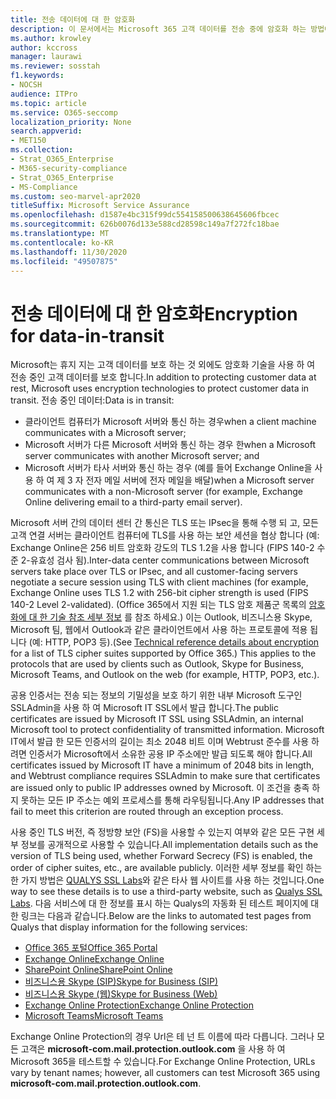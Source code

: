 ```yaml
---
title: 전송 데이터에 대 한 암호화
description: 이 문서에서는 Microsoft 365 고객 데이터를 전송 중에 암호화 하는 방법에 대 한 간략 한 설명을 찾습니다.
ms.author: krowley
author: kccross
manager: laurawi
ms.reviewer: sosstah
f1.keywords:
- NOCSH
audience: ITPro
ms.topic: article
ms.service: O365-seccomp
localization_priority: None
search.appverid:
- MET150
ms.collection:
- Strat_O365_Enterprise
- M365-security-compliance
- Strat_O365_Enterprise
- MS-Compliance
ms.custom: seo-marvel-apr2020
titleSuffix: Microsoft Service Assurance
ms.openlocfilehash: d1587e4bc315f99dc554158500638645606fbcec
ms.sourcegitcommit: 626b0076d133e588cd28598c149a7f272fc18bae
ms.translationtype: MT
ms.contentlocale: ko-KR
ms.lasthandoff: 11/30/2020
ms.locfileid: "49507875"
---
```

# <a name="encryption-for-data-in-transit"></a><span data-ttu-id="310e6-103">전송 데이터에 대 한 암호화</span><span class="sxs-lookup"><span data-stu-id="310e6-103">Encryption for data-in-transit</span></span>

<span data-ttu-id="310e6-104">Microsoft는 휴지 지는 고객 데이터를 보호 하는 것 외에도 암호화 기술을 사용 하 여 전송 중인 고객 데이터를 보호 합니다.</span><span class="sxs-lookup"><span data-stu-id="310e6-104">In addition to protecting customer data at rest, Microsoft uses encryption technologies to protect customer data in transit.</span></span> <span data-ttu-id="310e6-105">전송 중인 데이터:</span><span class="sxs-lookup"><span data-stu-id="310e6-105">Data is in transit:</span></span>

- <span data-ttu-id="310e6-106">클라이언트 컴퓨터가 Microsoft 서버와 통신 하는 경우</span><span class="sxs-lookup"><span data-stu-id="310e6-106">when a client machine communicates with a Microsoft server;</span></span>
- <span data-ttu-id="310e6-107">Microsoft 서버가 다른 Microsoft 서버와 통신 하는 경우 한</span><span class="sxs-lookup"><span data-stu-id="310e6-107">when a Microsoft server communicates with another Microsoft server; and</span></span>
- <span data-ttu-id="310e6-108">Microsoft 서버가 타사 서버와 통신 하는 경우 (예를 들어 Exchange Online을 사용 하 여 제 3 자 전자 메일 서버에 전자 메일을 배달)</span><span class="sxs-lookup"><span data-stu-id="310e6-108">when a Microsoft server communicates with a non-Microsoft server (for example, Exchange Online delivering email to a third-party email server).</span></span>

<span data-ttu-id="310e6-109">Microsoft 서버 간의 데이터 센터 간 통신은 TLS 또는 IPsec을 통해 수행 되 고, 모든 고객 연결 서버는 클라이언트 컴퓨터에 TLS를 사용 하는 보안 세션을 협상 합니다 (예: Exchange Online은 256 비트 암호화 강도의 TLS 1.2을 사용 합니다 (FIPS 140-2 수준 2-유효성 검사 됨).</span><span class="sxs-lookup"><span data-stu-id="310e6-109">Inter-data center communications between Microsoft servers take place over TLS or IPsec, and all customer-facing servers negotiate a secure session using TLS with client machines (for example, Exchange Online uses TLS 1.2 with 256-bit cipher strength is used (FIPS 140-2 Level 2-validated).</span></span> <span data-ttu-id="310e6-110">(Office 365에서 지원 되는 TLS 암호 제품군 목록의 [암호화에 대 한 기술 참조 세부 정보](https://docs.microsoft.com/microsoft-365/compliance/technical-reference-details-about-encryption) 를 참조 하세요.) 이는 Outlook, 비즈니스용 Skype, Microsoft 팀, 웹에서 Outlook과 같은 클라이언트에서 사용 하는 프로토콜에 적용 됩니다 (예: HTTP, POP3 등).</span><span class="sxs-lookup"><span data-stu-id="310e6-110">(See [Technical reference details about encryption](https://docs.microsoft.com/microsoft-365/compliance/technical-reference-details-about-encryption) for a list of TLS cipher suites supported by Office 365.) This applies to the protocols that are used by clients such as Outlook, Skype for Business, Microsoft Teams, and Outlook on the web (for example, HTTP, POP3, etc.).</span></span>

<span data-ttu-id="310e6-111">공용 인증서는 전송 되는 정보의 기밀성을 보호 하기 위한 내부 Microsoft 도구인 SSLAdmin을 사용 하 여 Microsoft IT SSL에서 발급 합니다.</span><span class="sxs-lookup"><span data-stu-id="310e6-111">The public certificates are issued by Microsoft IT SSL using SSLAdmin, an internal Microsoft tool to protect confidentiality of transmitted information.</span></span> <span data-ttu-id="310e6-112">Microsoft IT에서 발급 한 모든 인증서의 길이는 최소 2048 비트 이며 Webtrust 준수를 사용 하려면 인증서가 Microsoft에서 소유한 공용 IP 주소에만 발급 되도록 해야 합니다.</span><span class="sxs-lookup"><span data-stu-id="310e6-112">All certificates issued by Microsoft IT have a minimum of 2048 bits in length, and Webtrust compliance requires SSLAdmin to make sure that certificates are issued only to public IP addresses owned by Microsoft.</span></span> <span data-ttu-id="310e6-113">이 조건을 충족 하지 못하는 모든 IP 주소는 예외 프로세스를 통해 라우팅됩니다.</span><span class="sxs-lookup"><span data-stu-id="310e6-113">Any IP addresses that fail to meet this criterion are routed through an exception process.</span></span>

<span data-ttu-id="310e6-114">사용 중인 TLS 버전, 즉 정방향 보안 (FS)을 사용할 수 있는지 여부와 같은 모든 구현 세부 정보를 공개적으로 사용할 수 있습니다.</span><span class="sxs-lookup"><span data-stu-id="310e6-114">All implementation details such as the version of TLS being used, whether Forward Secrecy (FS) is enabled, the order of cipher suites, etc., are available publicly.</span></span> <span data-ttu-id="310e6-115">이러한 세부 정보를 확인 하는 한 가지 방법은 [QUALYS SSL Labs](https://www.ssllabs.com)와 같은 타사 웹 사이트를 사용 하는 것입니다.</span><span class="sxs-lookup"><span data-stu-id="310e6-115">One way to see these details is to use a third-party website, such as [Qualys SSL Labs](https://www.ssllabs.com).</span></span> <span data-ttu-id="310e6-116">다음 서비스에 대 한 정보를 표시 하는 Qualys의 자동화 된 테스트 페이지에 대 한 링크는 다음과 같습니다.</span><span class="sxs-lookup"><span data-stu-id="310e6-116">Below are the links to automated test pages from Qualys that display information for the following services:</span></span>

- [<span data-ttu-id="310e6-117">Office 365 포털</span><span class="sxs-lookup"><span data-stu-id="310e6-117">Office 365 Portal</span></span>](https://www.ssllabs.com/ssltest/analyze.html?d=portal.office.com&hideResults=on)
- [<span data-ttu-id="310e6-118">Exchange Online</span><span class="sxs-lookup"><span data-stu-id="310e6-118">Exchange Online</span></span>](https://www.ssllabs.com/ssltest/analyze.html?d=outlook.office365.com&hideResults=on)
- [<span data-ttu-id="310e6-119">SharePoint Online</span><span class="sxs-lookup"><span data-stu-id="310e6-119">SharePoint Online</span></span>](https://www.ssllabs.com/ssltest/analyze.html?d=microsoft-my.sharepoint.com&hideResults=on)
- [<span data-ttu-id="310e6-120">비즈니스용 Skype (SIP)</span><span class="sxs-lookup"><span data-stu-id="310e6-120">Skype for Business (SIP)</span></span>](https://www.ssllabs.com/ssltest/analyze.html?d=sipdir.online.lync.com)
- [<span data-ttu-id="310e6-121">비즈니스용 Skype (웹)</span><span class="sxs-lookup"><span data-stu-id="310e6-121">Skype for Business (Web)</span></span>](https://www.ssllabs.com/ssltest/analyze.html?d=webdir.online.lync.com&hideResults=on)
- [<span data-ttu-id="310e6-122">Exchange Online Protection</span><span class="sxs-lookup"><span data-stu-id="310e6-122">Exchange Online Protection</span></span>](https://ssl-tools.net/mailservers/microsoft-com.mail.protection.outlook.com)
- [<span data-ttu-id="310e6-123">Microsoft Teams</span><span class="sxs-lookup"><span data-stu-id="310e6-123">Microsoft Teams</span></span>](https://www.ssllabs.com/ssltest/analyze.html?d=teams.microsoft.com&latest)

<span data-ttu-id="310e6-124">Exchange Online Protection의 경우 Url은 테 넌 트 이름에 따라 다릅니다. 그러나 모든 고객은 **microsoft-com.mail.protection.outlook.com** 을 사용 하 여 Microsoft 365을 테스트할 수 있습니다.</span><span class="sxs-lookup"><span data-stu-id="310e6-124">For Exchange Online Protection, URLs vary by tenant names; however, all customers can test Microsoft 365 using **microsoft-com.mail.protection.outlook.com**.</span></span>
